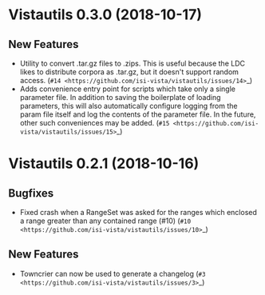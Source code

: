 Vistautils 0.3.0 (2018-10-17)
=============================

New Features
------------

- Utility to convert .tar.gz files to .zips. This is useful because the LDC likes to distribute corpora
  as .tar.gz, but it doesn't support random access. (`#14 <https://github.com/isi-vista/vistautils/issues/14>`_)
- Adds convenience entry point for scripts which take only a single parameter file.  In addition to saving the boilerplate of loading parameters, this will also automatically
      configure logging from the param file itself and log the contents of the parameter file. In the future, other such conveniences may be added. (`#15 <https://github.com/isi-vista/vistautils/issues/15>`_)


Vistautils 0.2.1 (2018-10-16)
=============================

Bugfixes
--------

- Fixed crash when a RangeSet was asked for the ranges which enclosed a range greater than any contained range (#10) (`#10 <https://github.com/isi-vista/vistautils/issues/10>`_)


New Features
------------

- Towncrier can now be used to generate a changelog (`#3 <https://github.com/isi-vista/vistautils/issues/3>`_)
